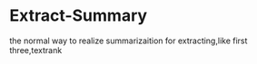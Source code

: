 # Extract-Summary
the normal way to realize summarizaition for extracting,like first three,textrank
